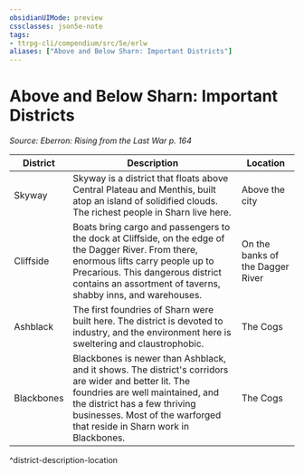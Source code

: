 ```yaml
---
obsidianUIMode: preview
cssclasses: json5e-note
tags:
- ttrpg-cli/compendium/src/5e/erlw
aliases: ["Above and Below Sharn: Important Districts"]
---
```

# Above and Below Sharn: Important Districts
*Source: Eberron: Rising from the Last War p. 164* 

| District | Description | Location |
|----------|-------------|----------|
| Skyway | Skyway is a district that floats above Central Plateau and Menthis, built atop an island of solidified clouds. The richest people in Sharn live here. | Above the city |
| Cliffside | Boats bring cargo and passengers to the dock at Cliffside, on the edge of the Dagger River. From there, enormous lifts carry people up to Precarious. This dangerous district contains an assortment of taverns, shabby inns, and warehouses. | On the banks of the Dagger River |
| Ashblack | The first foundries of Sharn were built here. The district is devoted to industry, and the environment here is sweltering and claustrophobic. | The Cogs |
| Blackbones | Blackbones is newer than Ashblack, and it shows. The district's corridors are wider and better lit. The foundries are well maintained, and the district has a few thriving businesses. Most of the warforged that reside in Sharn work in Blackbones. | The Cogs |
^district-description-location